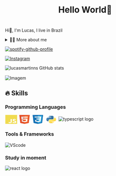 <!--título-->
<div id="user-content-toc">
  <ul align="center">
    <summary><h1 style="display: inline-block">Hello World👋</h1></summary>
</div>

<!-- Snake -->


###

<!-- Presentation -->
<p>
 Hi👋, I'm Lucas, I live in Brazil
</p>

<!-- Dropdown -->
<details>
  <summary>👨‍💻 More about me</summary>

  - 💬 I am 16 years old, currently living in Brazil.I study at Senai Shunji Nishimura and I'm in the 2nd year of the systems development course, I like football and playing games!

</details>

<!-- spotify -->
[![spotify-github-profile](https://spotify-github-profile.vercel.app/api/view?uid=31dmrjhwz5ayzkgpeozkc4j3x2ju&cover_image=true&theme=novatorem&show_offline=false&background_color=121212&interchange=false&bar_color=2dc328&bar_color_cover=false)](https://github.com/kittinan/spotify-github-profile)

<!-- Links -->
[![Instagram](https://img.shields.io/badge/Instagram-E4405F?style=for-the-badge&logo=instagram&logoColor=white)](https://www.instagram.com/lucasmartinns_7/)

<!-- GithubStats -->
![lucasmartinns GitHub stats](https://github-readme-stats.vercel.app/api?username=lucasmartinns&show_icons=true&theme=dark)

<!-- Portfolio -->

<!-- GIF -->
<p align="left">
  <img align="center" src="https://github.com/VariableBee/VariableBee/assets/77739311/4e9f41af-6b57-49a7-b15a-74322e96b4d7" alt="Imagem">
</p>

## 🔥 Skills
<!-- Skills: Programming Languages -->
  <div style="flex-basis: 48%;">
    <h3>Programming Languages</h3>
    <img align="center" alt="Js" height="30" width="40" src="https://raw.githubusercontent.com/devicons/devicon/master/icons/javascript/javascript-plain.svg">
    <img align="center" alt="HTML" height="30" width="40" src="https://raw.githubusercontent.com/devicons/devicon/master/icons/html5/html5-original.svg">
    <img align="center" alt="CSS" height="30" width="40" src="https://raw.githubusercontent.com/devicons/devicon/master/icons/css3/css3-original.svg">
    <img align="center" alt="Python" height="30" width="40" src="https://raw.githubusercontent.com/devicons/devicon/master/icons/python/python-original.svg">
    <img src="https://cdn.jsdelivr.net/gh/devicons/devicon/icons/typescript/typescript-original.svg" height="40" alt="typescript logo"  />
  </div>
  
  <!-- Skills: Tools & Frameworks -->
  <div style="flex-basis: 48%;">
    <h3>Tools & Frameworks</h3>
    <img align="center" alt="VScode" height="30" width="40" src="https://cdn.jsdelivr.net/gh/devicons/devicon/icons/vscode/vscode-original.svg">
  </div>
  
  <!-- Study in moment -->
  <div style="flex-basis: 48%;">
    <h3>Study in moment</h3>
   <img src="https://cdn.jsdelivr.net/gh/devicons/devicon/icons/react/react-original.svg" height="40" alt="react logo"  />
  </div>










